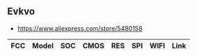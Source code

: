 Evkvo
-----
- https://www.aliexpress.com/store/5480158

| FCC             | Model         | SOC         | CMOS | RES | SPI    | WIFI   | Link |
|-----------------|---------------|-------------|------|-----|--------|--------|------|
